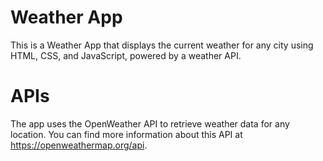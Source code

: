 # Weather App

This is a Weather App that displays the current weather for any city using HTML, CSS, and JavaScript, powered by a weather API.

# APIs

The app uses the OpenWeather API to retrieve weather data for any location. You can find more information about this API at https://openweathermap.org/api.

